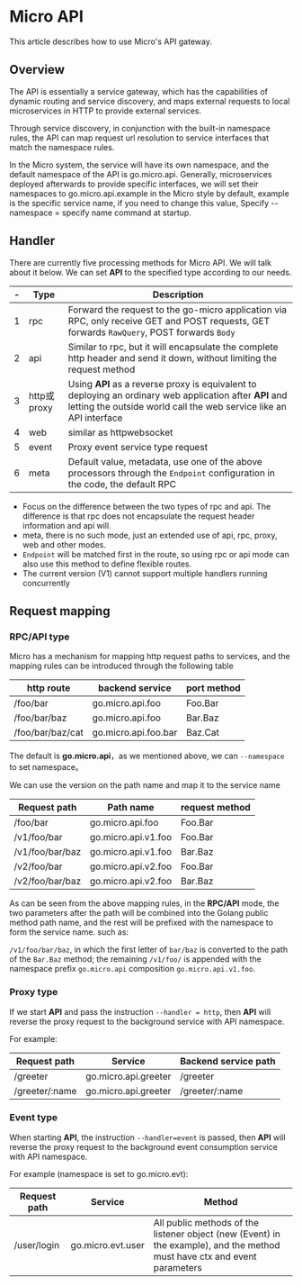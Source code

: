 # Micro API

This article describes how to use Micro's API gateway.

## Overview

The API is essentially a service gateway, which has the capabilities of dynamic routing and service discovery, and maps external requests to local microservices in HTTP to provide external services.

Through service discovery, in conjunction with the built-in namespace rules, the API can map request url resolution to service interfaces that match the namespace rules.

In the Micro system, the service will have its own namespace, and the default namespace of the API is go.micro.api. Generally, microservices deployed afterwards to provide specific interfaces, we will set their namespaces to go.micro.api.example in the Micro style by default, example is the specific service name, if you need to change this value, Specify --namespace = specify name command at startup.

## Handler

There are currently five processing methods for Micro API. We will talk about it below. We can set **API** to the specified type according to our needs.

| - | Type | Description
----|----|----
1 | rpc | Forward the request to the go-micro application via RPC, only receive GET and POST requests, GET forwards `RawQuery`, POST forwards `Body`
2 | api | Similar to rpc, but it will encapsulate the complete http header and send it down, without limiting the request method
3 | http或proxy | Using **API** as a reverse proxy is equivalent to deploying an ordinary web application after **API** and letting the outside world call the web service like an API interface
4 | web | similar as httpwebsocket
5 | event | Proxy event service type request
6 | meta | Default value, metadata, use one of the above processors through the `Endpoint` configuration in the code, the default RPC

- Focus on the difference between the two types of rpc and api. The difference is that rpc does not encapsulate the request header information and api will.
- meta, there is no such mode, just an extended use of api, rpc, proxy, web and other modes.
- `Endpoint` will be matched first in the route, so using rpc or api mode can also use this method to define flexible routes.
- The current version (V1) cannot support multiple handlers running concurrently

## Request mapping

### RPC/API type

Micro has a mechanism for mapping http request paths to services, and the mapping rules can be introduced through the following table

http route    |    backend service    |    port method
----    |    ----    |    ----
/foo/bar    |    go.micro.api.foo    |    Foo.Bar
/foo/bar/baz    |    go.micro.api.foo    |    Bar.Baz
/foo/bar/baz/cat    |    go.micro.api.foo.bar    |    Baz.Cat

The default is **go.micro.api**，as we mentioned above, we can `--namespace` to set namespace。

We can use the version on the path name and map it to the service name

Request path   |    Path name  |    request method
----    |    ----    |    ----
/foo/bar    |    go.micro.api.foo    |    Foo.Bar
/v1/foo/bar    |    go.micro.api.v1.foo    |    Foo.Bar
/v1/foo/bar/baz    |    go.micro.api.v1.foo    |    Bar.Baz
/v2/foo/bar    |    go.micro.api.v2.foo    |    Foo.Bar
/v2/foo/bar/baz    |    go.micro.api.v2.foo    |    Bar.Baz

As can be seen from the above mapping rules, in the **RPC/API** mode, the two parameters after the path will be combined into the Golang public method path name, and the rest will be prefixed with the namespace to form the service name. such as:

`/v1/foo/bar/baz`, in which the first letter of `bar/baz` is converted to the path of the `Bar.Baz` method; the remaining `/v1/foo/` is appended with the namespace prefix `go.micro.api` composition
`go.micro.api.v1.foo`.

### Proxy type

If we start **API** and pass the instruction `--handler = http`, then **API** will reverse the proxy request to the background service with API namespace.

For example:

Request path    |    Service    |    Backend service path
---    |    ---    |    ---
/greeter    |    go.micro.api.greeter    |    /greeter
/greeter/:name    |    go.micro.api.greeter    |    /greeter/:name

### Event type

When starting **API**, the instruction `--handler=event` is passed, then **API** will reverse the proxy request to the background event consumption service with API namespace.

For example (namespace is set to go.micro.evt):

Request path    |    Service    |    Method
---    |    ---    |    ---
/user/login    |    go.micro.evt.user    |    All public methods of the listener object (new (Event) in the example), and the method must have ctx and event parameters

